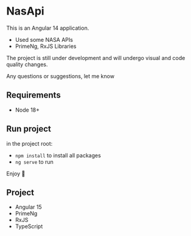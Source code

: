 # NasApi

This is an Angular 14 application.

- Used some NASA APIs
- PrimeNg, RxJS Libraries

The project is still under development and will undergo visual and code quality changes.

Any questions or suggestions, let me know

## Requirements

- Node 18+

## Run project

in the project root:
- `npm install` to install all packages
- `ng serve` to run

Enjoy 🥳


## Project

- Angular 15
- PrimeNg
- RxJS
- TypeScript
